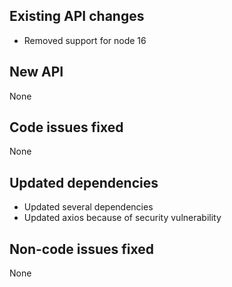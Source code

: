 ## Existing API changes
- Removed support for node 16

## New API
None

## Code issues fixed
None

## Updated dependencies
- Updated several dependencies
- Updated axios because of security vulnerability

## Non-code issues fixed
None
